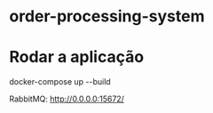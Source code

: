 # order-processing-system

# Rodar a aplicação
docker-compose up --build

RabbitMQ:
http://0.0.0.0:15672/